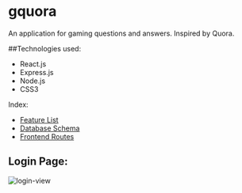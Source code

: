 # gquora
An application for gaming questions and answers. Inspired by Quora.

##Technologies used:
* React.js
* Express.js
* Node.js
* CSS3

Index:
  * [Feature List](https://github.com/mendezangel/gquora/wiki/MVP-Feature-List)
  * [Database Schema](https://github.com/mendezangel/gquora/wiki/Database-Schema)
  * [Frontend Routes](https://github.com/mendezangel/gquora/wiki/Frontend-Routes)

## Login Page:
![login-view](https://user-images.githubusercontent.com/94506606/162762760-453d4822-f247-443e-b4f9-7ff1f62d3784.png)

